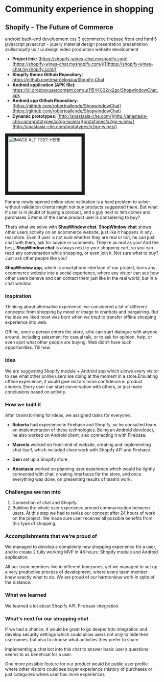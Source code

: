# **Community experience in shopping**

## Shopify - The Future of Commerce

android back-end development css 3 ecommerce firebase front end html 5 javascript javascript - jquery material design presentation presentation skillsshopify ux / ui design video production website development

- **Project link:** [https://shopify-wines-chat.myshopify.com](https://shopify-wines-chat.myshopify.com/)[](https://shopify-wines-chat.myshopify.com/)
- **Shopify theme Github Repository**: [https://github.com/marcelogaia/Shopify-Chat ](https://github.com/marcelogaia/Shopify-Chat%C2%A0)
- **Android application (APK file):** [https://dl.dropboxusercontent.com/u/11544002/x2go/ShopwindowChat.apk ](https://dl.dropboxusercontent.com/u/11544002/x2go/ShopwindowChat.apk%C2%A0)
- **Android app Github Repository**: [https://github.com/robertoallende/ShopwindowChat](https://github.com/robertoallende/ShopwindowChat)
- **Dynamic prototypes**: [http://anastasia-che.com/](http://anastasia-che.com/prototypes/x2go-wines/)[prototypes/x2go-wines/](http://anastasia-che.com/prototypes/x2go-wines/)

<a href="http://www.youtube.com/watch?feature=player_embedded&v=Y7KyzVlHMIk
" target="_blank"><img src="http://img.youtube.com/vi/Y7KyzVlHMIk/0.jpg" 
alt="IMAGE ALT TEXT HERE" width="240" height="180" border="10" /></a>

For any newly opened online store validation is a hard problem to solve: without validation clients might not buy products suggested there. But what if user is in doubt of buying a product, and a guy next to him comes and purchases 5 items of the same product user is considering to buy?

That’s what we solve with **ShopWindow chat**. **ShopWindow chat** shows other users activity on an ecommerce website, just like it happens in any real store. Even if user is not sure whether they are real or not, he can just chat with them, ask for advice or comments. They’re as real as you! And the best, **ShopWindow chat** is always next to your shopping cart, so you can read any conversation while shopping, or even join it. Not sure what to buy? Just ask other people like you!

**ShopWindow app**, which is smartphone interface of our project, turns any ecommerce website into a social experience, where any visitor can see how other users behave and can contact them just like in the real world, but in a chat window.

### Inspiration

Thinking about alternative experience, we considered a lot of different concepts: from shopping by mood or image to chatbots and bargaining. But the idea we liked most was born when we tried to transfer offline shopping experience into web.

Offline, once a person enters the store, s/he can start dialogue with anyone around, including salesmen: for casual talk, or to ask for opinion, help, or even spot what other people are buying. Web didn’t have such opportunities. Till now.

### Idea

We are suggesting Shopify module + Android app which allows every visitor to see what other online users are doing at the moment in a store.Emulating offline experience, it would give visitors more confidence in product choices. Every user can start conversation with others, or just make conclusions based on activity.

### How we built it

After brainstorming for ideas, we assigned tasks for everyone:

* **Roberto** had experience in Firebase and Shopify, so he consulted team on implementation of these technologies. Being an Android developer, he also worked on Android client, also connecting it with Firebase.

* **Marcelo** worked on front-end of website, creating and implementing chat itself, which included close work with Shopify API and Firebase.

* **Dein** set up a Shopify store.

* **Anastasia** worked on planning user experience which would be tightly connected with chat, creating interfaces for the store, and once everything was done, on presenting results of team’s work.

### Challenges we ran into

1. Connection of chat and Shopify.
2. Building the whole user experience around communication between users. At this step we had to revise our concept after 24 hours of work on the project. We made sure user receives all possible benefits from this type of shopping.

### Accomplishments that we're proud of

We managed to develop a completely new shopping experience for a user, and to create 2 fully working MVP in 48 hours: Shopify module and Android application.

All our team members live in different timezones, yet we managed to set up a very productive process of development, where every team member knew exactly what to do. We are proud of our harmonious work in spite of the distance.

### What we learned  

We learned a lot about Shopify API, Firebase integration.

### What's next for our shopping chat

If we had a chance, it would be great to go deeper into integration and develop security settings which could allow users not only to hide their usernames, but also to choose what activities they prefer to share.

Implementing a chat bot into this chat to answer basic user’s questions seems to us beneficial for a user.

One more possible feature for our product would be public user profile where other visitors could see buyer experience (history of purchases or just categories where user has more experience).